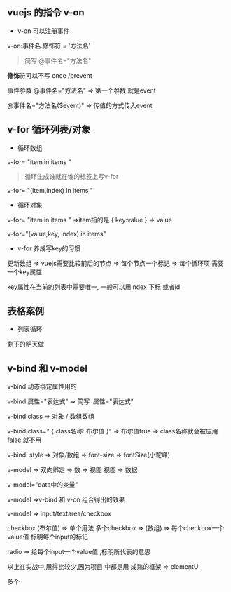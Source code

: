 ## vuejs 的指令 v-on

* v-on 可以注册事件 

 v-on:事件名.修饰符 = '方法名'

> 简写  @事件名="方法名"

**修饰**符可以不写  once /prevent

事件参数    @事件名="方法名"  => 第一个参数 就是event 

@事件名="方法名($event)"  => 传值的方式传入event 

## v-for 循环列表/对象

* 循环数组

v-for= "item in items "

> 循环生成谁就在谁的标签上写v-for

v-for= "(item,index) in items "

* 循环对象

v-for= "item in items "  =>item指的是 {  key:value } => value

v-for="(value,key, index) in items"

* v-for 养成写key的习惯 

更新数组 => vuejs需要比较前后的节点 => 每个节点一个标记 => 每个循环项 需要一个key属性

key属性在当前的列表中需要唯一, 一般可以用index 下标 或者id



## 表格案例

* 列表循环

剩下的明天做

## v-bind 和 v-model

v-bind 动态绑定属性用的 

v-bind:属性="表达式" => 简写 :属性="表达式"

v-bind:class =>  对象 / 数组数组

v-bind:class=" { class名称: 布尔值  }" => 布尔值true => class名称就会被应用 false,就不用

v-bind: style =>  对象/数组 =>  font-size => fontSize(小驼峰)



v-model => 双向绑定 =>  数 => 视图  视图  => 数据 

v-model="data中的变量"

v-model =>v-bind 和 v-on 组合得出的效果

v-model =>  input/textarea/checkbox

checkbox (布尔值) => 单个用法   多个checkbox => (数组) => 每个checkbox一个value值 标明每个input的标记

radio => 给每个input一个value值 ,标明所代表的意思

以上在实战中,用得比较少,因为项目 中都是用 成熟的框架 =>  elementUI

多个